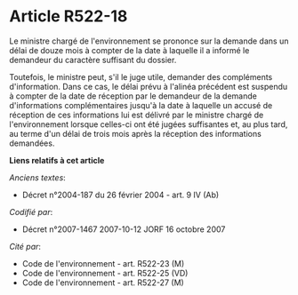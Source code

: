 # Article R522-18

Le ministre chargé de l'environnement se prononce sur la demande dans un délai de douze mois à compter de la date à laquelle
il a informé le demandeur du caractère suffisant du dossier.

Toutefois, le ministre peut, s'il le juge utile, demander des compléments d'information. Dans ce cas, le délai prévu à
l'alinéa précédent est suspendu à compter de la date de réception par le demandeur de la demande d'informations
complémentaires jusqu'à la date à laquelle un accusé de réception de ces informations lui est délivré par le ministre chargé
de l'environnement lorsque celles-ci ont été jugées suffisantes et, au plus tard, au terme d'un délai de trois mois après la
réception des informations demandées.

**Liens relatifs à cet article**

_Anciens textes_:

  - Décret n°2004-187 du 26 février 2004 - art. 9 IV (Ab)

_Codifié par_:

  - Décret n°2007-1467 2007-10-12 JORF 16 octobre 2007

_Cité par_:

  - Code de l'environnement - art. R522-23 (M)
  - Code de l'environnement - art. R522-25 (VD)
  - Code de l'environnement - art. R522-27 (M)
